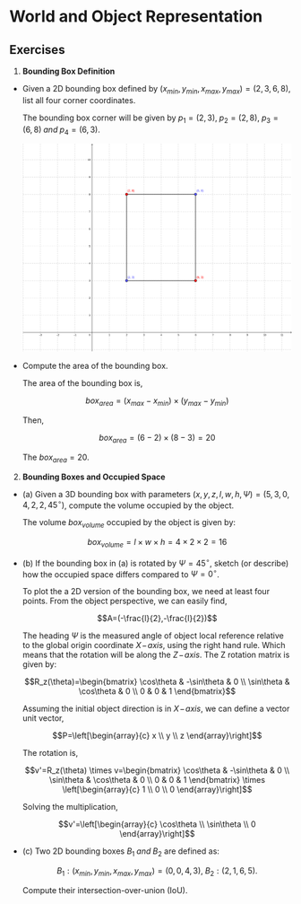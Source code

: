 # World and Object Representation

## Exercises

1. **Bounding Box Definition**
- Given a 2D bounding box defined by $\displaystyle (x_{min},y_{min},x_{max},y_{max}) = (2,3,6,8)$, list all four corner coordinates.

    The bounding box corner will be given by $\displaystyle p_1=(2,3),\;p_2=(2,8),\;p_3=(6,8)\; {\textstyle and}\; p_4=(6,3)$.

    ![Bounding box](./img/bounding_box.png)

- Compute the area of the bounding box.

    The area of the bounding box is,

    $$box_{area}=(x_{max}-x_{min})\times(y_{max}-y_{min})$$

    Then,

    ```math
    box_{area}=(6-2)\times(8-3) = 20
    ```

    The $\displaystyle box_{area}=20$.

2. **Bounding Boxes and Occupied Space**
- (a) Given a 3D bounding box with parameters $\displaystyle (x,y,z,l,w,h,\Psi)=(5,3,0,4,2,2,45^\circ)$, compute the volume occupied by the object.

    The volume $\displaystyle box_{volume}$ occupied by the object is given by:
    ```math
    box_{volume}=l \times w \times h = 4 \times 2 \times 2 = 16
    ```

- (b) If the bounding box in (a) is rotated by $\displaystyle \Psi=45^\circ$, sketch (or describe) how the occupied space differs compared to $\displaystyle \Psi=0^\circ$.

    To plot the a 2D version of the bounding box, we need at least four points. From the object perspective, we can easily find,

    ```math
    A=(-\frac{l}{2},-\frac{l}{2})
    ```

    The heading $\displaystyle \Psi$ is the measured angle of object local reference relative to the global origin coordinate $\textstyle X\!-\!axis$, using the right hand rule. Which means that the rotation will be along the $\textstyle Z\!-\!axis$. The Z rotation matrix is given by:

    ```math
    R_z(\theta)=\begin{bmatrix}
        \cos\theta & -\sin\theta & 0 \\
        \sin\theta & \cos\theta & 0 \\
        0 & 0 & 1
    \end{bmatrix}
    ```

    Assuming the initial object direction is in $\textstyle X\!-\!axis$, we can define a vector unit vector,

    ```math
    P=\left[\begin{array}{c} x \\ y \\ z \end{array}\right]
    ```

    The rotation is,

    ```math
    v'=R_z(\theta) \times v=\begin{bmatrix}
        \cos\theta & -\sin\theta & 0 \\
        \sin\theta & \cos\theta & 0 \\
        0 & 0 & 1
    \end{bmatrix} \times \left[\begin{array}{c} 1 \\ 0 \\ 0 \end{array}\right]
    ```

    Solving the multiplication,

    ```math
    v'=\left[\begin{array}{c} \cos\theta \\ \sin\theta \\ 0 \end{array}\right]
    ```





- (c) Two 2D bounding boxes $\textstyle B_1\; and\; B_2$ are defined as:
    ```math
    B_1:(x_{min},y_{min},x_{max},y_{max})=(0,0,4,3),\; B_2:(2,1,6,5).
    ```
    Compute their intersection-over-union (IoU).

<script type="text/javascript" src="http://cdn.mathjax.org/mathjax/latest/MathJax.js?config=TeX-AMS-MML_HTMLorMML"></script>
<script type="text/x-mathjax-config">
    MathJax.Hub.Config({ tex2jax: {inlineMath: [['$', '$']]}, messageStyle: "none" });
</script>